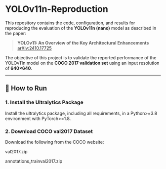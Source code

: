 # YOLOv11n-Reproduction

This repository contains the code, configuration, and results for reproducing the evaluation of the **YOLOv11n (nano)** model as described in the paper:

> **YOLOv11: An Overview of the Key Architectural Enhancements**  
> [arXiv:2410.17725](https://arxiv.org/abs/2410.17725)

The objective of this project is to validate the reported performance of the YOLOv11n model on the **COCO 2017 validation set** using an input resolution of **640×640**.

---

## 🚀 How to Run

### 1. Install the Ultralytics Package

Install the ultralytics package, including all requirements, in a Python>=3.8 environment with PyTorch>=1.8.

### 2. Download COCO val2017 Dataset

Download the following from the COCO website:

val2017.zip

annotations_trainval2017.zip